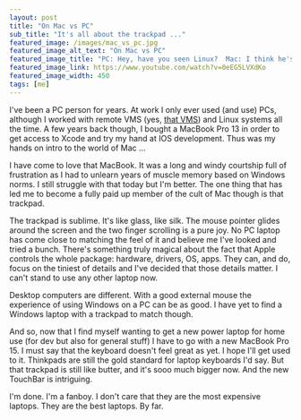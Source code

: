 ```yaml
---
layout: post
title: "On Mac vs PC"
sub_title: "It's all about the trackpad ..."
featured_image: /images/mac_vs_pc.jpg
featured_image_alt_text: "On Mac vs PC"
featured_image_title: "PC: Hey, have you seen Linux?  Mac: I think he's outback rebuilding his kernel."
featured_image_link: https://www.youtube.com/watch?v=0eEG5LVXdKo
featured_image_width: 450
tags: [me]
---
```


I've been a PC person for years.  At work I only ever used (and use) PCs, although I worked with remote VMS (yes,
[that VMS](https://en.wikipedia.org/wiki/OpenVMS)) and Linux systems all the time.  A few years back though, I bought a
MacBook Pro 13 in order to get access to Xcode and try my hand at IOS development.  Thus was my hands on intro to the
world of Mac ...

I have come to love that MacBook.  It was a long and windy courtship full of frustration as I had to unlearn years of
muscle memory based on Windows norms.  I still struggle with that today but I'm better. The one thing that has led me to
become a fully paid up member of the cult of Mac though is that trackpad.

The trackpad is sublime.  It's like glass, like silk.  The mouse pointer glides around the screen and the two finger
scrolling is a pure joy.  No PC laptop has come close to matching the feel of it and believe me I've looked and tried a
bunch.  There's something truly magical about the fact that Apple controls the whole package: hardware, drivers, OS,
apps. They can, and do, focus on the tiniest of details and I've decided that those details matter.  I can't stand to
use any other laptop now.

Desktop computers are different.  With a good external mouse the experience of using Windows on a PC can be as good.
I have yet to find a Windows laptop with a trackpad to match though.

And so, now that I find myself wanting to get a new power laptop for home use (for dev but also for general stuff) I
have to go with a new MacBook Pro 15.  I must say that the keyboard doesn't feel great as yet.  I hope I'll get used to
it.  Thinkpads are still the gold standard for laptop keyboards I'd say.  But that trackpad is still like butter, and
it's sooo much bigger now.  And the new TouchBar is intriguing.

I'm done.  I'm a fanboy.  I don't care that they are the most expensive laptops.  They are the best laptops.  By far.